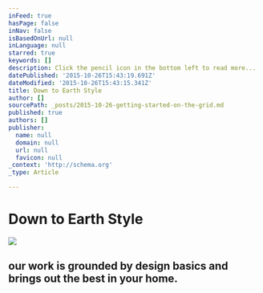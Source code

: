 ```yaml
---
inFeed: true
hasPage: false
inNav: false
isBasedOnUrl: null
inLanguage: null
starred: true
keywords: []
description: Click the pencil icon in the bottom left to read more...
datePublished: '2015-10-26T15:43:19.691Z'
dateModified: '2015-10-26T15:43:15.341Z'
title: Down to Earth Style
author: []
sourcePath: _posts/2015-10-26-getting-started-on-the-grid.md
published: true
authors: []
publisher:
  name: null
  domain: null
  url: null
  favicon: null
_context: 'http://schema.org'
_type: Article

---
```

# Down to Earth Style
![](https://the-grid-user-content.s3-us-west-2.amazonaws.com/ba1614c3-fd6e-4838-b910-1a28dba43824.JPG)

## our work is grounded by design basics and brings out the best in your home.